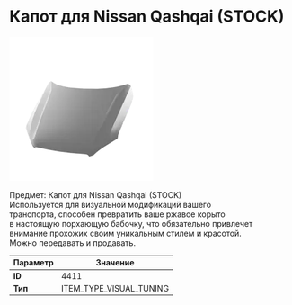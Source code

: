# Капот для Nissan Qashqai (STOCK)

![Item Image](../img/4411.webp?raw=true)

Предмет: Капот для Nissan Qashqai (STOCK)<br>Используется для визуальной модификаций вашего<br>транспорта, способен превратить ваше ржавое корыто<br>в настоящую порхающую бабочку, что обязательно привлечет<br>внимание прохожих своим уникальным стилем и красотой.<br>Можно передавать и продавать.


| Параметр | Значение |
|----------|----------|
| **ID** | 4411 |
| **Тип** | ITEM_TYPE_VISUAL_TUNING |

